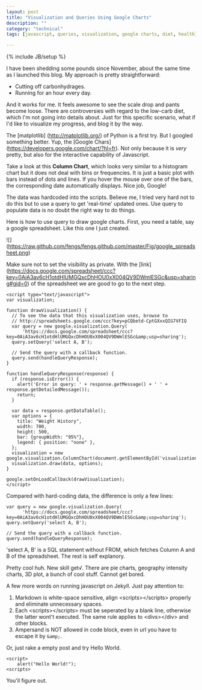 ```yaml
---
layout: post
title: "Visualization and Queries Using Google Charts"
description: ""
category: "technical"
tags: [javascript, queries, visualization, google charts, diet, health]

---
```

{% include JB/setup %}

I have been shedding some pounds since November, about the same time as I launched this blog. My approach is pretty straightforward:
- Cutting off carbonhydrages. 
- Running for an hour every day. 

And it works for me. It feels awesome to see the scale drop and pants become loose. There are controversies with regard to the low-carb diet, which I'm not going into details about. Just for this specific scenario, what if I'd like to visualize my progress, and blog it by the way.

The [matplotlib] (http://matplotlib.org/) of Python is a first try. But I googled something better. Yup, the [Google Chars] (https://developers.google.com/chart/?hl=fr). Not only because it is *very* pretty, but also for the interactive capability of Javascript. 

Take a look at this **Column Chart**, which looks very similar to a histogram chart but it does not deal with bins or frequencies. It is just a basic plot with bars instead of dots and lines. If you hover the mouse over one of the bars, the corresponding date automatically displays. Nice job, Google!

<script type="text/javascript">
  alert("This post demonstrates the usage of Javascript on Jekyll.")
</script>

<script type="text/javascript" src="https://www.google.com/jsapi">
</script>

<script type="text/javascript">
  google.load("visualization", "1", {packages:["corechart"]});
  google.setOnLoadCallback(drawChart);
  function drawChart() {
  var data = google.visualization.arrayToDataTable([
  ['Date', 'Weight'],
  ['11/7/2013', 162],
  ['11/17/2013', 158],
  ['11/27/2013', 154],
  ['12/1/2013', 152],
  ['12/6/2013', 150],
  ['12/15/2013', 148],
  ['12/18/2013', 147],
  ['12/21/2013', 146],
  ['12/24/2013', 145],	
  ['12/26/2013', 145]]);

  var options = {
        title: "Weight History",
        width: 600,
        height: 500,
        'is3D':true,
        bar: {groupWidth: "30%"},
        legend: { position: "none" },
  };

  var chart = new google.visualization.ColumnChart(document.getElementById('chart_div'));
  chart.draw(data, options);
  }
</script>

<div id="chart_div">
</div>

The data was hardcoded into the scripts. Believe me, I tried very hard not to do this but to use a query to get 'real-time' updated ones. Use query to populate data is no doubt the right way to do things. 

Here is how to use query to draw google charts. First, you need a table, say a google spreadsheet. Like this one I just created.

![] (https://raw.github.com/fengs/fengs.github.com/master/Fig/google_spreadsheet.png)

Make sure not to set the visibility as private. With the [link] (https://docs.google.com/spreadsheet/ccc?key=0AiA3av6cH1otdHlUMGQxcDhHOU0xX004QV9DWmlESGc&usp=sharing#gid=0) of the spreadsheet we are good to go to the next step.

    <script type="text/javascript">
    var visualization;

    function drawVisualization() {
      // To see the data that this visualization uses, browse to
      // http://spreadsheets.google.com/ccc?key=pCQbetd-CptGXxxQIG7VFIQ
      var query = new google.visualization.Query(
          'https://docs.google.com/spreadsheet/ccc?key=0AiA3av6cH1otdHlUMGQxcDhHOU0xX004QV9DWmlESGc&amp;usp=sharing');
      query.setQuery('select A, B');
    
      // Send the query with a callback function.
      query.send(handleQueryResponse);
    }
    
    function handleQueryResponse(response) {
      if (response.isError()) {
        alert('Error in query: ' + response.getMessage() + ' ' + response.getDetailedMessage());
        return;
      }
    
      var data = response.getDataTable();
      var options = {
        title: "Weight History",
        width: 700,
        height: 500,
        bar: {groupWidth: "95%"},
        legend: { position: "none" },
      };
      visualization = new google.visualization.ColumnChart(document.getElementById('visualization'));
      visualization.draw(data, options);
    }
    
    google.setOnLoadCallback(drawVisualization);
    </script>

Compared with hard-coding data, the difference is only a few lines:

    var query = new google.visualization.Query(
          'https://docs.google.com/spreadsheet/ccc?key=0AiA3av6cH1otdHlUMGQxcDhHOU0xX004QV9DWmlESGc&amp;usp=sharing');
    query.setQuery('select A, B');
    
    // Send the query with a callback function.
    query.send(handleQueryResponse);

'select A, B' is a SQL statement without FROM, which fetches Column A and B of the spreadsheet. The rest is self explanory. 

Pretty cool huh. New skill get√. There are pie charts, geography intensity charts, 3D plot, a bunch of cool stuff. Cannot get bored.

A few more words on running javascript on Jekyll. Just pay attention to:
1. Markdown is white-space sensitive, align &lt;scripts&gt;&lt;/scripts&gt; properly and eliminate unnecessary spaces.
2. Each &lt;scripts&gt;&lt;/scripts&gt; must be seperated by a blank line, otherwise the latter wont't executed. The same rule applies to &lt;divs&gt;&lt;/div&gt; and other blocks.
3. Ampersand is NOT allowed in code block, even in url you have to escape it by `&amp;`.

Or, just rake a empty post and try Hello World.

    <script>
        alert("Hello World!");
    <scripts>

You'll figure out. 


